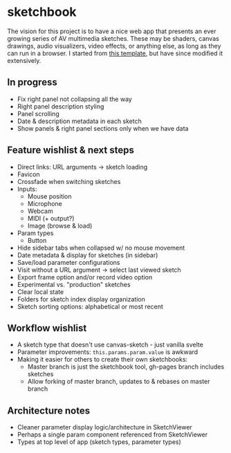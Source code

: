 # sketchbook

The vision for this project is to have a nice web app that presents an ever growing series of AV multimedia sketches. These may be shaders, canvas drawings, audio visualizers, video effects, or anything else, as long as they can run in a browser. I started from [this template](https://svelte.dev/repl/65d8e61777a44c77bf46eaa15b5f63dc?version=3.12.1), but have since modified it extensively. 

## In progress
* Fix right panel not collapsing all the way
* Right panel description styling
* Panel scrolling
* Date & description metadata in each sketch
* Show panels & right panel sections only when we have data

## Feature wishlist & next steps
* Direct links: URL arguments -> sketch loading
* Favicon
* Crossfade when switching sketches
* Inputs:
    * Mouse position
    * Microphone
    * Webcam
    * MIDI (+ output?)
    * Image (browse & load)
* Param types
    * Button
* Hide sidebar tabs when collapsed w/ no mouse movement
* Date metadata & display for sketches (in sidebar)
* Save/load parameter configurations
* Visit without a URL argument -> select last viewed sketch
* Export frame option and/or record video option
* Experimental vs. "production" sketches
* Clear local state
* Folders for sketch index display organization
* Sketch sorting options: alphabetical or most recent

## Workflow wishlist
* A sketch type that doesn't use canvas-sketch - just vanilla svelte
* Parameter improvements: `this.params.param.value` is awkward
* Making it easier for others to create their own sketchbooks:
    * Master branch is just the sketchbook tool, gh-pages branch includes sketches
    * Allow forking of master branch, updates to & rebases on master branch

## Architecture notes
* Cleaner parameter display logic/architecture in SketchViewer
* Perhaps a single param component referenced from SketchViewer
* Types at top level of app (sketch types, parameter types)
